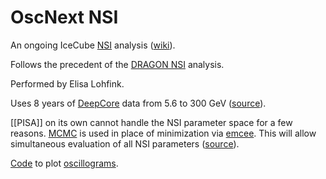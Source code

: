 # OscNext NSI

An ongoing IceCube [NSI](nsi.md) analysis ([wiki](https://wiki.icecube.wisc.edu/index.php/OscNext_NSI)).

Follows the precedent of the [DRAGON NSI](dragon-nsi.md) analysis.

Performed by Elisa Lohfink.

Uses 8 years of [DeepCore](deepcore.md) data from 5.6 to 300 GeV ([source](https://www.overleaf.com/project/5f57381a93408c0001d7bb10)).

[[PISA]] on its own cannot handle the NSI parameter space for a few reasons. [MCMC](mcmc.md) is used in place of minimization via [emcee](emcee.md). This will allow simultaneous evaluation of all NSI parameters ([source](https://pos.sissa.it/398/245/pdf)).

[Code](https://github.com/icecube/wg-oscillations-fridge/blob/master/analysis/oscNext_NSI/scripts/plotting/prob3_numba_oscillograms.py) to plot [oscillograms](oscillograms.md).
